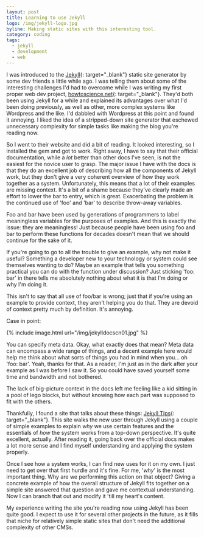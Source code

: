 ```yaml
---
layout: post
title: Learning to use Jekyll
logo: /img/jekyll-logo.jpg
byline: Making static sites with this interesting tool.
category: coding
tags:
  - jekyll
  - development
  - web
---
```


I was introduced to the [Jekyll](http://www.jekyllrb.com){: target="\_blank"} static site generator by some dev friends a little while ago. I was telling them about some of the interesting challenges I'd had to overcome while I was writing my first proper web dev project, [howtoscience.net](http://www.howtoscience.net/){: target="\_blank"}. They'd both been using Jekyll for a while and explained its advantages over what I'd been doing previously, as well as other, more complex systems like Wordpress and the like. I'd dabbled with Wordpress at this point and found it annoying. I liked the idea of a stripped-down site generator that eschewed unnecessary complexity for simple tasks like making the blog you're reading now.

So I went to their website and did a bit of reading. It looked interesting, so I installed the gem and got to work. Right away, I have to say that their official documentation, while a _lot_ better than other docs I've seen, is not the easiest for the novice user to grasp. The major issue I have with the docs is that they do an excellent job of describing how all the components of Jekyll work, but they don't give a very coherent overview of how they work together as a system. Unfortunately, this means that a lot of their examples are missing context. It's a bit of a shame because they've clearly made an effort to lower the bar to entry, which is great. Exacerbating the problem is the continued use of 'foo' and 'bar' to describe throw-away variables.

Foo and bar have been used by generations of programmers to label meaningless variables for the purposes of examples. And this is exactly the issue: they are meaningless! Just because people have been using foo and bar to perform these functions for decades doesn't mean that we should continue for the sake of it.

If you're going to go to all the trouble to give an example, why not make it useful? Something a developer new to your technology or system could see themselves wanting to do? Maybe an example that tells you something practical you can do with the function under discussion? Just sticking 'foo: bar' in there tells me absolutely nothing about what it is that I'm doing or why I'm doing it.

This isn't to say that all use of foo/bar is wrong; just that if you're using an example to provide context, they aren't helping you do that. They are devoid of context pretty much by definition. It's annoying.

Case in point:

{% include image.html url="/img/jekylldocscn01.jpg" %}

You can specify meta data. Okay, what exactly does that mean? Meta data can encompass a wide range of things, and a decent example here would help me think about what sorts of things you had in mind when you... oh 'foo: bar'. Yeah, thanks for that. As a reader, I'm just as in the dark after your example as I was before I saw it. So you could have saved yourself some time and bandwidth and not bothered.

The lack of big-picture context in the docs left me feeling like a kid sitting in a pool of lego blocks, but without knowing how each part was supposed to fit with the others.

Thankfully, I found a site that talks about these things: [Jekyll Tips](http://jekyll.tips/){: target="\_blank"}. This site walks the new user through Jekyll using a couple of simple examples to explain _why_ we use certain features and the essentials of _how_ the system works from a top-down perspective. It's quite excellent, actually. After reading it, going back over the official docs makes a lot more sense and I find myself understanding and applying the system properly.

Once I see how a system works, I can find new uses for it on my own. I just need to get over that first hurdle and it's fine. For me, '_why_' is the most important thing. Why are we performing this action on that object? Giving a concrete example of how the overall structure of Jekyll fits together on a simple site answered that question and gave me contextual understanding. Now I can branch that out and modify it 'till my heart's content.

My experience writing the site you're reading now using Jekyll has been quite good. I expect to use it for several other projects in the future, as it fills that niche for relatively simple static sites that don't need the additional complexity of other CMSs.
